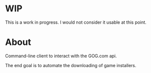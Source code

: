 # WIP

This is a work in progress. I would not consider it usable at this point.

# About

Command-line client to interact with the GOG.com api.

The end goal is to automate the downloading of game installers.